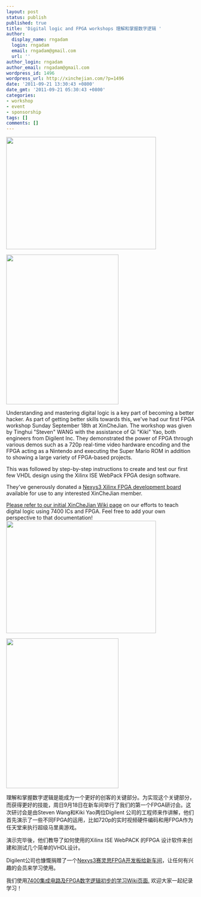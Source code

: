 ```yaml
---
layout: post
status: publish
published: true
title: 'Digital logic and FPGA workshops 理解和掌握数字逻辑 '
author:
  display_name: rngadam
  login: rngadam
  email: rngadam@gmail.com
  url: ''
author_login: rngadam
author_email: rngadam@gmail.com
wordpress_id: 1496
wordpress_url: http://xinchejian.com/?p=1496
date: '2011-09-21 13:30:43 +0800'
date_gmt: '2011-09-21 05:30:43 +0800'
categories:
- workshop
- event
- sponsorship
tags: []
comments: []
---
```

<p><!--:en--><img src="http://xinchejian.com/wp-content/uploads/2011/09/IMG_20110918_142049.jpg" alt="" width="400" height="300" /></p>
<p><img src="http://xinchejian.com/wp-content/uploads/2011/09/IMG_20110918_142030.jpg" alt="" width="300" height="400" /></p>
<p>Understanding and mastering digital logic is a key part of becoming a better hacker. As part of getting better skills towards this, we've had our first FPGA workshop Sunday September 18th at XinCheJian. The workshop was given by Tinghui "Steven" WANG with the assistance of Qi "Kiki" Yao, both engineers from Digilent Inc. They demonstrated the power of FPGA through various demos such as a 720p real-time video hardware encoding and the FPGA acting as a Nintendo and executing the Super Mario ROM in addition to showing a large variety of FPGA-based projects.</p>
<p>This was followed by step-by-step instructions to create and test our first few VHDL design using the Xilinx ISE WebPack FPGA design software.</p>
<p>They've generously donated a <a href="http://www.digilentinc.com/nexys3/">Nexys3 Xilinx FPGA development board</a> available for use to any interested XinCheJian member.</p>
<p><a href="http://wiki.xinchejian.com/wiki/Digital_Logic">Please refer to our initial XinCheJian Wiki page</a> on our efforts to teach digital logic using 7400 ICs and FPGA. Feel free to add your own perspective to that documentation!<!--:--><!--:zh--><img width="400" height="300" src="http://xinchejian.com/wp-content/uploads/2011/09/IMG_20110918_142049.jpg" alt="" /></p>
<p><img width="300" height="400" src="http://xinchejian.com/wp-content/uploads/2011/09/IMG_20110918_142030.jpg" alt="" /></p>
<p>理解和掌握数字逻辑是能成为一个更好的创客的关键部分。为实现这个关键部分，而获得更好的技能，周日9月18日在新车间举行了我们的第一个FPGA研讨会。这次研讨会是由Steven Wang和Kiki Yao两位Digilent 公司的工程师来作讲解，他们首先演示了一些不同FPGA的运用，比如720p的实时视频硬件编码和用FPGA作为任天堂来执行超级马里奥游戏。</p>
<p>演示完毕後，他们教导了如何使用的Xilinx ISE WebPACK 的FPGA 设计软件来创建和测试几个简单的VHDL设计。</p>
<p>Digilent公司也慷慨捐赠了一个<a href="http://www.digilentinc.com/nexys3/">Nexys3赛灵思FPGA开发板给新车间</a>，让任何有兴趣的会员来学习使用。</p>
<p>我们使用<a href="http://wiki.xinchejian.com/wiki/Digital_Logic">7400集成电路及FPGA数字逻辑初步的学习Wiki页面.</a> 欢迎大家一起纪录学习！<br />
<!--:--></p>
